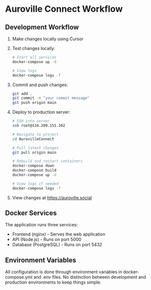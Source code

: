 # Auroville Connect Workflow

## Development Workflow

1. Make changes locally using Cursor
2. Test changes locally:
   ```bash
   # Start all services
   docker-compose up -d
   
   # View logs
   docker-compose logs -f
   ```

3. Commit and push changes:
   ```bash
   git add .
   git commit -m "your commit message"
   git push origin main
   ```

4. Deploy to production server:
   ```bash
   # SSH into server
   ssh root@134.209.151.102

   # Navigate to project
   cd AurovilleConnect

   # Pull latest changes
   git pull origin main

   # Rebuild and restart containers
   docker-compose down
   docker-compose build
   docker-compose up -d

   # View logs if needed
   docker-compose logs -f
   ```

5. View changes at https://auroville.social

## Docker Services

The application runs three services:
- Frontend (nginx) - Serves the web application
- API (Node.js) - Runs on port 5000
- Database (PostgreSQL) - Runs on port 5432

## Environment Variables

All configuration is done through environment variables in docker-compose.yml and .env files.
No distinction between development and production environments to keep things simple.